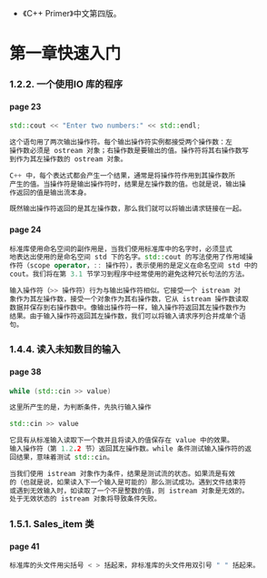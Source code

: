 
- 《C++ Primer》中文第四版。

# 第一章快速入门

### 1.2.2. 一个使用IO 库的程序

#### page 23
```c++
std::cout << "Enter two numbers:" << std::endl;

这个语句用了两次输出操作符。每个输出操作符实例都接受两个操作数：左
操作数必须是 ostream 对象；右操作数是要输出的值。操作符将其右操作数写
到作为其左操作数的 ostream 对象。

C++ 中，每个表达式都会产生一个结果，通常是将操作符作用到其操作数所
产生的值。当操作符是输出操作符时，结果是左操作数的值。也就是说，输出操
作返回的值是输出流本身。

既然输出操作符返回的是其左操作数，那么我们就可以将输出请求链接在一起。
```

#### page 24
```c++
标准库使用命名空间的副作用是，当我们使用标准库中的名字时，必须显式
地表达出使用的是命名空间 std 下的名字。std::cout 的写法使用了作用域操
作符（scope operator，:: 操作符），表示使用的是定义在命名空间 std 中的
cout。我们将在第 3.1 节学习到程序中经常使用的避免这种冗长句法的方法。
```

```c++
输入操作符（>> 操作符）行为与输出操作符相似。它接受一个 istream 对
象作为其左操作数，接受一个对象作为其右操作数，它从 istream 操作数读取
数据并保存到右操作数中。像输出操作符一样，输入操作符返回其左操作数作为
结果。由于输入操作符返回其左操作数，我们可以将输入请求序列合并成单个语
句。
```

### 1.4.4. 读入未知数目的输入

#### page 38
```c++
while (std::cin >> value)

这里所产生的是，为判断条件，先执行输入操作

std::cin >> value

它具有从标准输入读取下一个数并且将读入的值保存在 value 中的效果。
输入操作符（第 1.2.2 节）返回其左操作数。while 条件测试输入操作符的返
回结果，意味着测试 std::cin。

当我们使用 istream 对象作为条件，结果是测试流的状态。如果流是有效
的（也就是说，如果读入下一个输入是可能的）那么测试成功。遇到文件结束符
或遇到无效输入时，如读取了一个不是整数的值，则 istream 对象是无效的。
处于无效状态的 istream 对象将导致条件失败。
```

### 1.5.1. Sales_item 类

#### page 41
```c++
标准库的头文件用尖括号 < > 括起来，非标准库的头文件用双引号 " " 括起来。
```